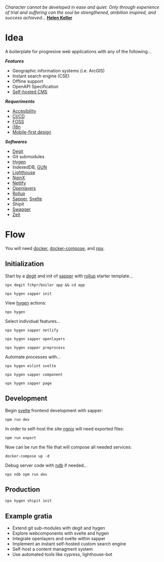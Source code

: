 _Character cannot be developed in ease and quiet. Only through experience of trial and suffering can the soul be strengthened, ambition inspired, and success achieved..._ **[Helen Keller](https://en.wikipedia.org/wiki/Helen_Keller)**

# Idea
A boilerplate for progresive web applications with any of the following...

_**Features**_
 * Geographic information systems (i.e. ArcGIS)
 * Instant search engine (CSE)
 * Offline support
 * OpenAPI Specification
 * [Self-hosted CMS](https://github.com/fchpr/boiler/wiki/Self-hosted-CMS)
 
_**Requeriments**_
 * [Accesibility](https://en.wikipedia.org/wiki/Web_accessibility)
 * [CI/CD](https://en.wikipedia.org/wiki/CI/CD)
 * [FOSS](https://en.wikipedia.org/wiki/Free_and_open-source_software)
 * [i18n](https://en.wikipedia.org/wiki/Internationalization_and_localization)
 * [Mobile-first design](https://en.wikipedia.org/wiki/Responsive_web_design)

 _**Softwares**_
* [Degit](https://github.com/Rich-Harris/degit)
* Git submodules
* [Hygen](https://github.com/jondot/hygen)
* IndexedDB, [GUN](https://github.com/amark/gun)
* [Lighthouse](https://developers.google.com/web/tools/lighthouse/)
* [NginX](http://nginx.org/)
* [Netlify](http://netlify.com/)
* [Openlayers](http://openlayers.org/)
* [Rollup](https://rollupjs.org/)
* [Sapper](https://sapper.svelte.dev/), [Svelte](https://svelte.dev/)
* Shipit
* [Swagger](https://swagger.io/specification/)
* [Zeit](http://zeit.co/)

# Flow
You will need [docker](https://www.docker.com/), [docker-compose](https://docs.docker.com/compose/overview/), and [npx](https://github.com/zkat/npx).
## Initialization
Start by a [degit](https://github.com/Rich-Harris/degit) and init of [sapper](https://github.com/sveltejs/sapper-template) with [rollup](https://rollupjs.org/) starter template...

`npx degit fchpr/boiler app && cd app`

`npx hygen sapper init`

View [hygen](https://github.com/jondot/hygen) actions:

`npx hygen`

Select individual features...

`npx hygen sapper netlify`

`npx hygen sapper openlayers`

`npx hygen sapper preprocess`

Automate processes with...

`npx hygen eslint svelte`

`npx hygen sapper component`

`npx hygen sapper page`

## Development
Begin [svelte](http://svelte.dev/) frontend development with sapper:

`npm run dev`

In order to self-host the site [ngnix](http://nginx.org/) will need exported files:

`npm run export`

Now can be run the file that will compose all needed services:

`docker-compose up -d`

Debug server code with [ndb](https://github.com/GoogleChromeLabs/ndb) if needed...

`npx ndb npm run dev`

## Production

`npx hygen shipit init`

## Example gratia
* Extend git sub-modules with degit and hygen
* Explore webcomponents with svelte and hygen
* Integrate openlayers and svelte within sapper
* Implement an instant self-hosted custom search engine
* Self-host a content managment system
* Use automated tools like cypress, lighthouse-bot
